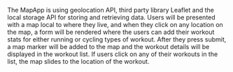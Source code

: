 The MapApp is using geolocation API, third party library Leaflet and the local storage API for storing and retrieving data.
Users will be presented with a map local to where they live, and when they click on any location on the map, a form will be rendered where the users can add their workout stats for either running or cycling types of workout. 
After they press submit, a map marker will be added to the map and the workout details will be displayed in the workout list.
If users click on any of their workouts in the list, the map slides to the location of the workout.
